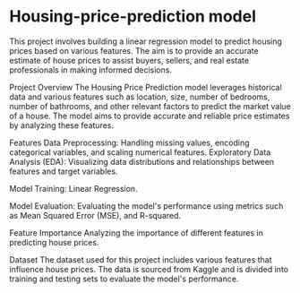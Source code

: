 # Housing-price-prediction model

This project involves building a linear regression model to predict housing prices based on various features. The aim is to provide an accurate estimate of house prices to assist buyers, sellers, and real estate professionals in making informed decisions.

Project Overview
The Housing Price Prediction model leverages historical data and various features such as location, size, number of bedrooms, number of bathrooms, and other relevant factors to predict the market value of a house. The model aims to provide accurate and reliable price estimates by analyzing these features.

Features
Data Preprocessing: Handling missing values, encoding categorical variables, and scaling numerical features.
Exploratory Data Analysis (EDA): Visualizing data distributions and relationships between features and target variables.

Model Training: Linear Regression.

Model Evaluation: Evaluating the model's performance using metrics such as Mean Squared Error (MSE), and R-squared.

Feature Importance
Analyzing the importance of different features in predicting house prices.

Dataset
The dataset used for this project includes various features that influence house prices. The data is sourced from Kaggle and is divided into training and testing sets to evaluate the model's performance.
